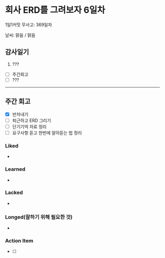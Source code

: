 # 회사 ERD를 그려보자 6일차

1일1커밋 무사고: 369일차

날씨: 맑음 / 맑음

## 감사일기

1. ???

- [ ] 주간회고
- [ ] ???

---

## 주간 회고

- [x] 반차내기
- [ ] 퇴근하고 ERD 그리기
- [ ] 단기기억 자료 정리
- [ ] 요구사항 듣고 한번에 알아듣는 법 정리

### Liked

-

### Learned

-

### Lacked

-

### Longed(잘하기 위해 필요한 것)

-

### Action Item

- [ ]
